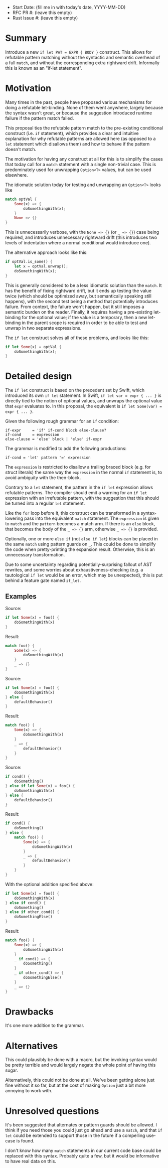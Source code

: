 - Start Date: (fill me in with today's date, YYYY-MM-DD)
- RFC PR #: (leave this empty)
- Rust Issue #: (leave this empty)

# Summary

Introduce a new `if let PAT = EXPR { BODY }` construct. This allows for refutable pattern matching
without the syntactic and semantic overhead of a full `match`, and without the corresponding extra
rightward drift. Informally this is known as an "if-let statement".

# Motivation

Many times in the past, people have proposed various mechanisms for doing a refutable let-binding.
None of them went anywhere, largely because the syntax wasn't great, or because the suggestion
introduced runtime failure if the pattern match failed.

This proposal ties the refutable pattern match to the pre-existing conditional construct (i.e. `if`
statement), which provides a clear and intuitive explanation for why refutable patterns are allowed
here (as opposed to a `let` statement which disallows them) and how to behave if the pattern doesn't
match.

The motivation for having any construct at all for this is to simplify the cases that today call for
a `match` statement with a single non-trivial case. This is predominately used for unwrapping
`Option<T>` values, but can be used elsewhere.

The idiomatic solution today for testing and unwrapping an `Option<T>` looks like

```rust
match optVal {
    Some(x) => {
        doSomethingWith(x);
    }
    None => {}
}
```

This is unnecessarily verbose, with the `None => {}` (or `_ => {}`) case being required, and
introduces unnecessary rightward drift (this introduces two levels of indentation where a normal
conditional would introduce one).

The alternative approach looks like this:

```rust
if optVal.is_some() {
    let x = optVal.unwrap();
    doSomethingWith(x);
}
```

This is generally considered to be a less idiomatic solution than the `match`. It has the benefit of
fixing rightward drift, but it ends up testing the value twice (which should be optimized away, but
semantically speaking still happens), with the second test being a method that potentially
introduces failure. From context, the failure won't happen, but it still imposes a semantic burden
on the reader. Finally, it requires having a pre-existing let-binding for the optional value; if the
value is a temporary, then a new let-binding in the parent scope is required in order to be able to
test and unwrap in two separate expressions.

The `if let` construct solves all of these problems, and looks like this:

```rust
if let Some(x) = optVal {
    doSomethingWith(x);
}
```

# Detailed design

The `if let` construct is based on the precedent set by Swift, which introduced its own `if let`
statement. In Swift, `if let var = expr { ... }` is directly tied to the notion of optional values,
and unwraps the optional value that `expr` evaluates to. In this proposal, the equivalent is `if let
Some(var) = expr { ... }`.

Given the following rough grammar for an `if` condition:

```
if-expr     = 'if' if-cond block else-clause?
if-cond     = expression
else-clause = 'else' block | 'else' if-expr
```

The grammar is modified to add the following productions:

```
if-cond = 'let' pattern '=' expression
```

The `expression` is restricted to disallow a trailing braced block (e.g. for struct literals) the
same way the `expression` in the normal `if` statement is, to avoid ambiguity with the then-block.

Contrary to a `let` statement, the pattern in the `if let` expression allows refutable patterns. The
compiler should emit a warning for an `if let` expression with an irrefutable pattern, with the
suggestion that this should be turned into a regular `let` statement.

Like the `for` loop before it, this construct can be transformed in a syntax-lowering pass into the
equivalent `match` statement. The `expression` is given to `match` and the `pattern` becomes a match
arm. If there is an `else` block, that becomes the body of the `_ => {}` arm, otherwise `_ => {}` is
provided.

Optionally, one or more `else if` (not `else if let`) blocks can be placed in the same `match` using
pattern guards on `_`. This could be done to simplify the code when pretty-printing the expansion
result. Otherwise, this is an unnecessary transformation.

Due to some uncertainty regarding potentially-surprising fallout of AST rewrites, and some worries
about exhaustiveness-checking (e.g. a tautological `if let` would be an error, which may be
unexpected), this is put behind a feature gate named `if_let`.

## Examples

Source:

```rust
if let Some(x) = foo() {
    doSomethingWith(x)
}
```

Result:

```rust
match foo() {
    Some(x) => {
        doSomethingWith(x)
    }
    _ => {}
}
```

Source:

```rust
if let Some(x) = foo() {
    doSomethingWith(x)
} else {
    defaultBehavior()
}
```

Result:

```rust
match foo() {
    Some(x) => {
        doSomethingWith(x)
    }
    _ => {
        defaultBehavior()
    }
}
```

Source:

```rust
if cond() {
    doSomething()
} else if let Some(x) = foo() {
    doSomethingWith(x)
} else {
    defaultBehavior()
}
```

Result:

```rust
if cond() {
    doSomething()
} else {
    match foo() {
        Some(x) => {
            doSomethingWith(x)
        }
        _ => {
            defaultBehavior()
        }
    }
}
```

With the optional addition specified above:

```rust
if let Some(x) = foo() {
    doSomethingWith(x)
} else if cond() {
    doSomething()
} else if other_cond() {
    doSomethingElse()
}
```

Result:

```rust
match foo() {
    Some(x) => {
        doSomethingWith(x)
    }
    _ if cond() => {
        doSomething()
    }
    _ if other_cond() => {
        doSomethingElse()
    }
    _ => {}
}
```

# Drawbacks

It's one more addition to the grammar.

# Alternatives

This could plausibly be done with a macro, but the invoking syntax would be pretty terrible and
would largely negate the whole point of having this sugar.

Alternatively, this could not be done at all. We've been getting alone just fine without it so far,
but at the cost of making `Option` just a bit more annoying to work with.

# Unresolved questions

It's been suggested that alternates or pattern guards should be allowed. I think if you need those
you could just go ahead and use a `match`, and that `if let` could be extended to support those in
the future if a compelling use-case is found.

I don't know how many `match` statements in our current code base could be replaced with this
syntax. Probably quite a few, but it would be informative to have real data on this.
